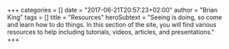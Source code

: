 +++
categories = []
date = "2017-06-21T20:57:23+02:00"
author = "Brian King"
tags = []
title = "Resources"
heroSubtext = "Seeing is doing, so come and learn how to do things. In this section of the site, you will find various resources to help including tutorials, videos, articles, and presentations."
+++